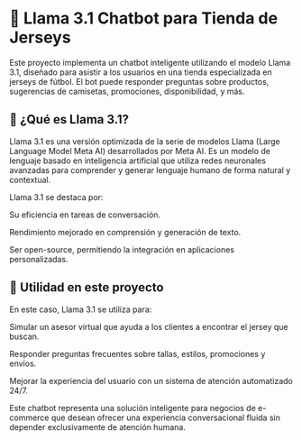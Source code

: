# 🦙 Llama 3.1 Chatbot para Tienda de Jerseys 
Este proyecto implementa un chatbot inteligente utilizando el modelo Llama 3.1, diseñado para asistir a los usuarios en una tienda especializada en jerseys de fútbol. El bot puede responder preguntas sobre productos, sugerencias de camisetas, promociones, disponibilidad, y más.

## 🧠 ¿Qué es Llama 3.1?
Llama 3.1 es una versión optimizada de la serie de modelos Llama (Large Language Model Meta AI) desarrollados por Meta AI. Es un modelo de lenguaje basado en inteligencia artificial que utiliza redes neuronales avanzadas para comprender y generar lenguaje humano de forma natural y contextual.

Llama 3.1 se destaca por:

Su eficiencia en tareas de conversación.

Rendimiento mejorado en comprensión y generación de texto.

Ser open-source, permitiendo la integración en aplicaciones personalizadas.

## 🎯 Utilidad en este proyecto
En este caso, Llama 3.1 se utiliza para:

Simular un asesor virtual que ayuda a los clientes a encontrar el jersey que buscan.

Responder preguntas frecuentes sobre tallas, estilos, promociones y envíos.

Mejorar la experiencia del usuario con un sistema de atención automatizado 24/7.

Este chatbot representa una solución inteligente para negocios de e-commerce que desean ofrecer una experiencia conversacional fluida sin depender exclusivamente de atención humana.